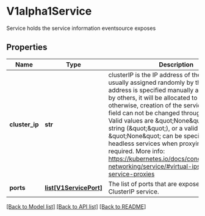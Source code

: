 # V1alpha1Service

Service holds the service information eventsource exposes
## Properties
Name | Type | Description | Notes
------------ | ------------- | ------------- | -------------
**cluster_ip** | **str** | clusterIP is the IP address of the service and is usually assigned randomly by the master. If an address is specified manually and is not in use by others, it will be allocated to the service; otherwise, creation of the service will fail. This field can not be changed through updates. Valid values are \&quot;None\&quot;, empty string (\&quot;\&quot;), or a valid IP address. \&quot;None\&quot; can be specified for headless services when proxying is not required. More info: https://kubernetes.io/docs/concepts/services-networking/service/#virtual-ips-and-service-proxies | [optional] 
**ports** | [**list[V1ServicePort]**](V1ServicePort.md) | The list of ports that are exposed by this ClusterIP service. | [optional] 

[[Back to Model list]](../README.md#documentation-for-models) [[Back to API list]](../README.md#documentation-for-api-endpoints) [[Back to README]](../README.md)


